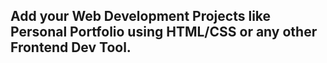 ## Add your Web Development Projects like Personal Portfolio using HTML/CSS or any other Frontend Dev Tool.